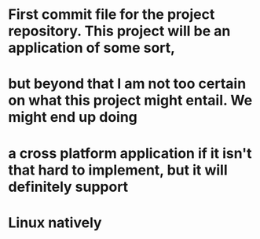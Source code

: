 # First commit file for the project repository. This project will be an application of some sort,
# but beyond that I am not too certain on what this project might entail. We might end up doing
# a cross platform application if it isn't that hard to implement, but it will definitely support
# Linux natively
